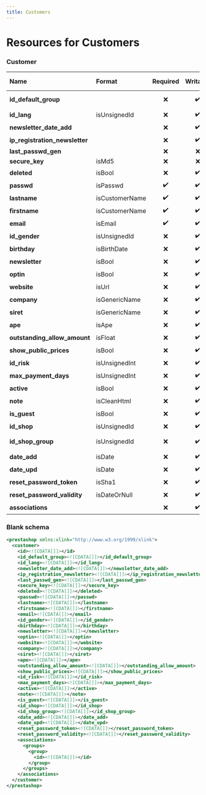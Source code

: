 ```yaml
---
title: Customers
---
```


# Resources for Customers

### Customer

|              Name              |     Format     | Required | Writable | Max size |   Description    |
| :----------------------------- | :------------- | :------: | :------: | -------: | :--------------- |
| **id_default_group**           |                | ❌        | ✔️       |          | Default group ID |
| **id_lang**                    | isUnsignedId   | ❌        | ✔️       |          | Lang ID          |
| **newsletter_date_add**        |                | ❌        | ✔️       |          |                  |
| **ip_registration_newsletter** |                | ❌        | ✔️       |          |                  |
| **last_passwd_gen**            |                | ❌        | ❌        |          |                  |
| **secure_key**                 | isMd5          | ❌        | ❌        |          |                  |
| **deleted**                    | isBool         | ❌        | ✔️       |          |                  |
| **passwd**                     | isPasswd       | ✔️       | ✔️       | 255      |                  |
| **lastname**                   | isCustomerName | ✔️       | ✔️       | 255      |                  |
| **firstname**                  | isCustomerName | ✔️       | ✔️       | 255      |                  |
| **email**                      | isEmail        | ✔️       | ✔️       | 255      |                  |
| **id_gender**                  | isUnsignedId   | ❌        | ✔️       |          | Gender ID        |
| **birthday**                   | isBirthDate    | ❌        | ✔️       |          |                  |
| **newsletter**                 | isBool         | ❌        | ✔️       |          |                  |
| **optin**                      | isBool         | ❌        | ✔️       |          |                  |
| **website**                    | isUrl          | ❌        | ✔️       |          |                  |
| **company**                    | isGenericName  | ❌        | ✔️       |          |                  |
| **siret**                      | isGenericName  | ❌        | ✔️       |          |                  |
| **ape**                        | isApe          | ❌        | ✔️       |          |                  |
| **outstanding_allow_amount**   | isFloat        | ❌        | ✔️       |          |                  |
| **show_public_prices**         | isBool         | ❌        | ✔️       |          |                  |
| **id_risk**                    | isUnsignedInt  | ❌        | ✔️       |          | Risk ID          |
| **max_payment_days**           | isUnsignedInt  | ❌        | ✔️       |          |                  |
| **active**                     | isBool         | ❌        | ✔️       |          |                  |
| **note**                       | isCleanHtml    | ❌        | ✔️       | 65000    |                  |
| **is_guest**                   | isBool         | ❌        | ✔️       |          |                  |
| **id_shop**                    | isUnsignedId   | ❌        | ✔️       |          | Shop ID          |
| **id_shop_group**              | isUnsignedId   | ❌        | ✔️       |          | Shop group ID    |
| **date_add**                   | isDate         | ❌        | ✔️       |          |                  |
| **date_upd**                   | isDate         | ❌        | ✔️       |          |                  |
| **reset_password_token**       | isSha1         | ❌        | ✔️       | 40       |                  |
| **reset_password_validity**    | isDateOrNull   | ❌        | ✔️       |          |                  |
| **associations**               |                | ❌        | ✔️       |          |                  |


### Blank schema

```xml
<prestashop xmlns:xlink="http://www.w3.org/1999/xlink">
  <customer>
    <id><![CDATA[]]></id>
    <id_default_group><![CDATA[]]></id_default_group>
    <id_lang><![CDATA[]]></id_lang>
    <newsletter_date_add><![CDATA[]]></newsletter_date_add>
    <ip_registration_newsletter><![CDATA[]]></ip_registration_newsletter>
    <last_passwd_gen><![CDATA[]]></last_passwd_gen>
    <secure_key><![CDATA[]]></secure_key>
    <deleted><![CDATA[]]></deleted>
    <passwd><![CDATA[]]></passwd>
    <lastname><![CDATA[]]></lastname>
    <firstname><![CDATA[]]></firstname>
    <email><![CDATA[]]></email>
    <id_gender><![CDATA[]]></id_gender>
    <birthday><![CDATA[]]></birthday>
    <newsletter><![CDATA[]]></newsletter>
    <optin><![CDATA[]]></optin>
    <website><![CDATA[]]></website>
    <company><![CDATA[]]></company>
    <siret><![CDATA[]]></siret>
    <ape><![CDATA[]]></ape>
    <outstanding_allow_amount><![CDATA[]]></outstanding_allow_amount>
    <show_public_prices><![CDATA[]]></show_public_prices>
    <id_risk><![CDATA[]]></id_risk>
    <max_payment_days><![CDATA[]]></max_payment_days>
    <active><![CDATA[]]></active>
    <note><![CDATA[]]></note>
    <is_guest><![CDATA[]]></is_guest>
    <id_shop><![CDATA[]]></id_shop>
    <id_shop_group><![CDATA[]]></id_shop_group>
    <date_add><![CDATA[]]></date_add>
    <date_upd><![CDATA[]]></date_upd>
    <reset_password_token><![CDATA[]]></reset_password_token>
    <reset_password_validity><![CDATA[]]></reset_password_validity>
    <associations>
      <groups>
        <group>
          <id><![CDATA[]]></id>
        </group>
      </groups>
    </associations>
  </customer>
</prestashop>
```

